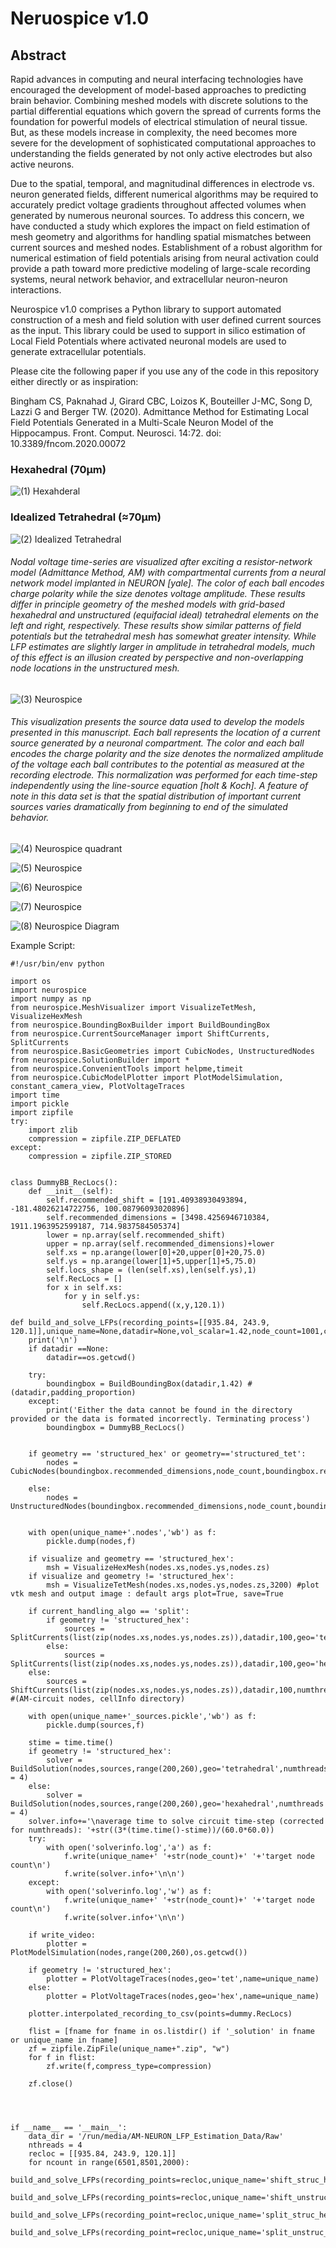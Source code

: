# Neruospice v1.0

## Abstract
Rapid advances in computing and neural interfacing technologies have encouraged the development of model-based approaches to predicting brain behavior. Combining meshed models with discrete solutions to the partial differential equations which govern the spread of currents forms the foundation for powerful models of electrical stimulation of neural tissue. But, as these models increase in complexity, the need becomes more severe for the development of sophisticated computational approaches to understanding the fields generated by not only active electrodes but also active neurons. 

Due to the spatial, temporal, and magnitudinal differences in electrode vs. neuron generated fields, different numerical algorithms may be required to accurately predict voltage gradients throughout affected volumes when generated by numerous neuronal sources. To address this concern, we have conducted a study which explores the impact on field estimation of mesh geometry and algorithms for handling spatial mismatches between current sources and meshed nodes. Establishment of a robust algorithm for numerical estimation of field potentials arising from neural activation could provide a path toward more predictive modeling of large-scale recording systems, neural network behavior, and extracellular neuron-neuron interactions.

Neurospice v1.0 comprises a Python library to support automated construction of a mesh and field solution with user defined current sources as the input. This library could be used to support in silico estimation of Local Field Potentials where activated neuronal models are used to generate extracellular potentials.


Please cite the following paper if you use any of the code in this repository either directly or as inspiration:

Bingham CS, Paknahad J, Girard CBC, Loizos K, Bouteiller J-MC, Song D, Lazzi G and Berger TW. (2020). Admittance Method for Estimating Local Field Potentials Generated in a Multi-Scale Neuron Model of the Hippocampus. Front. Comput. Neurosci. 14:72. doi: 10.3389/fncom.2020.00072


### Hexahedral (70µm)

![(1) Hexahderal](https://user-images.githubusercontent.com/7799699/87974584-4a620900-ca98-11ea-8dfd-07da7c086ba7.gif)


### Idealized Tetrahedral (≈70µm)

![(2) Idealized Tetrahedral](https://user-images.githubusercontent.com/7799699/87972655-484a7b00-ca95-11ea-8214-244e0fbb817b.gif) 

###### Nodal voltage time-series are visualized after exciting a resistor-network model (Admittance Method, AM) with compartmental currents from a neural network model implanted in NEURON [yale]. The color of each ball encodes charge polarity while the size denotes voltage amplitude. These results differ in principle geometry of the meshed models with grid-based hexahedral and unstructured (equifacial ideal) tetrahedral elements on the left and right, respectively. These results show similar patterns of field potentials but the tetrahedral mesh has somewhat greater intensity. While LFP estimates are slightly larger in amplitude in tetrahedral models, much of this effect is an illusion created by perspective and non-overlapping node locations in the unstructured mesh.

![(3) Neurospice](https://user-images.githubusercontent.com/7799699/87972759-70d27500-ca95-11ea-8aa2-18725a2fa3dc.gif)

###### This visualization presents the source data used to develop the models presented in this manuscript. Each ball represents the location of a current source generated by a neuronal compartment. The color and each ball encodes the charge polarity and the size denotes the normalized amplitude of the voltage each ball contributes to the potential as measured at the recording electrode. This normalization was performed for each time-step independently using the line-source equation [holt & Koch]. A feature of note in this data set is that the spatial distribution of important current sources varies dramatically from beginning to end of the simulated behavior.


![(4) Neurospice quadrant](https://user-images.githubusercontent.com/7799699/87974382-fd7e3280-ca97-11ea-8557-531b1c5ef9d0.jpg)

![(5) Neurospice ](https://user-images.githubusercontent.com/7799699/87973143-11c13000-ca96-11ea-94b2-b89ff60b10c7.jpg)

![(6) Neurospice](https://user-images.githubusercontent.com/7799699/87973438-8300e300-ca96-11ea-97a8-36f51d4cc912.jpg)

![(7) Neurospice](https://user-images.githubusercontent.com/7799699/87973730-f6a2f000-ca96-11ea-9cd0-8b7c90591e22.jpg)

![(8) Neurospice Diagram](https://user-images.githubusercontent.com/7799699/87973796-10dcce00-ca97-11ea-9fa2-2900ab6f7f50.jpg)

Example Script:

```
#!/usr/bin/env python

import os
import neurospice
import numpy as np
from neurospice.MeshVisualizer import VisualizeTetMesh, VisualizeHexMesh
from neurospice.BoundingBoxBuilder import BuildBoundingBox
from neurospice.CurrentSourceManager import ShiftCurrents, SplitCurrents
from neurospice.BasicGeometries import CubicNodes, UnstructuredNodes
from neurospice.SolutionBuilder import *
from neurospice.ConvenientTools import helpme,timeit
from neurospice.CubicModelPlotter import PlotModelSimulation, constant_camera_view, PlotVoltageTraces
import time
import pickle
import zipfile
try:
    import zlib
    compression = zipfile.ZIP_DEFLATED
except:
    compression = zipfile.ZIP_STORED


class DummyBB_RecLocs():
	def __init__(self):
		self.recommended_shift = [191.40938930493894, -181.48026214722756, 100.08796093020896]
		self.recommended_dimensions = [3498.4256946710384, 1911.1963952599187, 714.9837584505374]
		lower = np.array(self.recommended_shift)
		upper = np.array(self.recommended_dimensions)+lower
		self.xs = np.arange(lower[0]+20,upper[0]+20,75.0)
		self.ys = np.arange(lower[1]+5,upper[1]+5,75.0)
		self.locs_shape = (len(self.xs),len(self.ys),1)
		self.RecLocs = []
		for x in self.xs:
			for y in self.ys:
				self.RecLocs.append((x,y,120.1))

def build_and_solve_LFPs(recording_points=[[935.84, 243.9, 120.1]],unique_name=None,datadir=None,vol_scalar=1.42,node_count=1001,current_handling_algo='shift',geometry='structured_hex',visualize=False,threads=3,write_video=False):
	print('\n')
	if datadir ==None:
		datadir==os.getcwd()
	
	try:
		boundingbox = BuildBoundingBox(datadir,1.42) #(datadir,padding_proportion)
	except:
		print('Either the data cannot be found in the directory provided or the data is formated incorrectly. Terminating process')
		boundingbox = DummyBB_RecLocs()	
	
	
	if geometry == 'structured_hex' or geometry=='structured_tet':
		nodes = CubicNodes(boundingbox.recommended_dimensions,node_count,boundingbox.recommended_shift)
	
	else:
		nodes = UnstructuredNodes(boundingbox.recommended_dimensions,node_count,boundingbox.recommended_shift)
	
	
	with open(unique_name+'.nodes','wb') as f:
		pickle.dump(nodes,f)
	
	if visualize and geometry == 'structured_hex':
		msh = VisualizeHexMesh(nodes.xs,nodes.ys,nodes.zs)
	if visualize and geometry != 'structured_hex':
		msh = VisualizeTetMesh(nodes.xs,nodes.ys,nodes.zs,3200) #plot vtk mesh and output image : default args plot=True, save=True

	if current_handling_algo == 'split':
		if geometry != 'structured_hex':
			sources = SplitCurrents(list(zip(nodes.xs,nodes.ys,nodes.zs)),datadir,100,geo='tet',numthreads=threads)
		else:
			sources = SplitCurrents(list(zip(nodes.xs,nodes.ys,nodes.zs)),datadir,100,geo='hex',numthreads=threads)
	else:
		sources = ShiftCurrents(list(zip(nodes.xs,nodes.ys,nodes.zs)),datadir,100,numthreads=threads) #(AM-circuit nodes, cellInfo directory)
	
	with open(unique_name+'_sources.pickle','wb') as f:
		pickle.dump(sources,f)
	
	stime = time.time()
	if geometry != 'structured_hex':
		solver = BuildSolution(nodes,sources,range(200,260),geo='tetrahedral',numthreads = 4)
	else:
		solver = BuildSolution(nodes,sources,range(200,260),geo='hexahedral',numthreads = 4)
	solver.info+='\naverage time to solve circuit time-step (corrected for numthreads): '+str((3*(time.time()-stime))/(60.0*60.0))
	try:
		with open('solverinfo.log','a') as f:
			f.write(unique_name+' '+str(node_count)+' '+'target node count\n')
			f.write(solver.info+'\n\n')
	except:
		with open('solverinfo.log','w') as f:
			f.write(unique_name+' '+str(node_count)+' '+'target node count\n')
			f.write(solver.info+'\n\n')
	
	if write_video:
		plotter = PlotModelSimulation(nodes,range(200,260),os.getcwd())
	
	if geometry != 'structured_hex':
		plotter = PlotVoltageTraces(nodes,geo='tet',name=unique_name) 
	else:
		plotter = PlotVoltageTraces(nodes,geo='hex',name=unique_name) 
	
	plotter.interpolated_recording_to_csv(points=dummy.RecLocs)
	
	flist = [fname for fname in os.listdir() if '_solution' in fname or unique_name in fname]
	zf = zipfile.ZipFile(unique_name+".zip", "w")
	for f in flist:
		zf.write(f,compress_type=compression)
	
	zf.close()




if __name__ == '__main__':
	data_dir = '/run/media/AM-NEURON_LFP_Estimation_Data/Raw'
	nthreads = 4
	recloc = [[935.84, 243.9, 120.1]]
	for ncount in range(6501,8501,2000):
		build_and_solve_LFPs(recording_points=recloc,unique_name='shift_struc_hex_'+str(ncount),datadir=data_dir,node_count=ncount,current_handling_algo='shift',geometry='structured_hex',threads=nthreads)
		
build_and_solve_LFPs(recording_points=recloc,unique_name='shift_unstruc_tet_'+str(ncount),datadir=data_dir,node_count=ncount,current_handling_algo='shift',geometry='unstructured_tet',threads=nthreads)
				build_and_solve_LFPs(recording_point=recloc,unique_name='split_struc_hex_'+str(ncount),datadir=data_dir,node_count=ncount,current_handling_algo='split',geometry='structured_hex',threads=nthreads)
		
build_and_solve_LFPs(recording_point=recloc,unique_name='split_unstruc_tet_'+str(ncount),datadir=data_dir,node_count=ncount,current_handling_algo='split',geometry='unstructured_tet',threads=nthreads)

```
